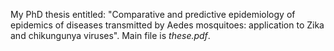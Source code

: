 My PhD thesis entitled: "Comparative and predictive epidemiology of epidemics of diseases transmitted by Aedes mosquitoes: application to Zika and chikungunya viruses".
Main file is *these.pdf*.
